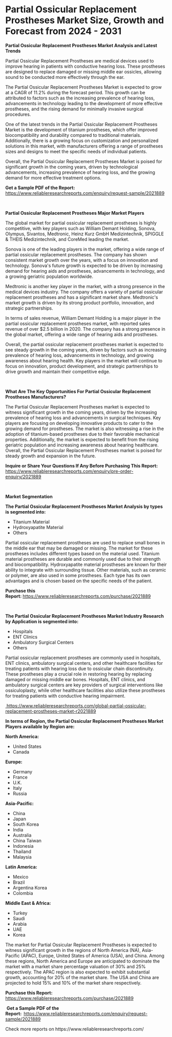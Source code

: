 <p><h1>Partial Ossicular Replacement Prostheses Market Size, Growth and Forecast from 2024 - 2031</h1></p><p><strong>Partial Ossicular Replacement Prostheses Market Analysis and Latest Trends</strong></p>
<p><p>Partial Ossicular Replacement Prostheses are medical devices used to improve hearing in patients with conductive hearing loss. These prostheses are designed to replace damaged or missing middle ear ossicles, allowing sound to be conducted more effectively through the ear.</p><p>The Partial Ossicular Replacement Prostheses Market is expected to grow at a CAGR of 11.2% during the forecast period. This growth can be attributed to factors such as the increasing prevalence of hearing loss, advancements in technology leading to the development of more effective prostheses, and the rising demand for minimally invasive surgical procedures.</p><p>One of the latest trends in the Partial Ossicular Replacement Prostheses Market is the development of titanium prostheses, which offer improved biocompatibility and durability compared to traditional materials. Additionally, there is a growing focus on customization and personalized solutions in this market, with manufacturers offering a range of prostheses sizes and designs to meet the specific needs of individual patients.</p><p>Overall, the Partial Ossicular Replacement Prostheses Market is poised for significant growth in the coming years, driven by technological advancements, increasing prevalence of hearing loss, and the growing demand for more effective treatment options.</p></p>
<p><strong>Get a Sample PDF of the Report:&nbsp;</strong> <a href="https://www.reliableresearchreports.com/enquiry/request-sample/2021889">https://www.reliableresearchreports.com/enquiry/request-sample/2021889</a></p>
<p>&nbsp;</p>
<p><strong>Partial Ossicular Replacement Prostheses Major Market Players</strong></p>
<p><p>The global market for partial ossicular replacement prostheses is highly competitive, with key players such as William Demant Holding, Sonova, Olympus, Sivantos, Medtronic, Heinz Kurz GmbH Medizintechnik, SPIGGLE & THEIS Medizintechnik, and CoreMed leading the market.</p><p>Sonova is one of the leading players in the market, offering a wide range of partial ossicular replacement prostheses. The company has shown consistent market growth over the years, with a focus on innovation and technology. Sonova's future growth is expected to be driven by increasing demand for hearing aids and prostheses, advancements in technology, and a growing geriatric population worldwide.</p><p>Medtronic is another key player in the market, with a strong presence in the medical devices industry. The company offers a variety of partial ossicular replacement prostheses and has a significant market share. Medtronic's market growth is driven by its strong product portfolio, innovation, and strategic partnerships.</p><p>In terms of sales revenue, William Demant Holding is a major player in the partial ossicular replacement prostheses market, with reported sales revenue of over $2.5 billion in 2020. The company has a strong presence in the global market, offering a wide range of hearing aids and prostheses.</p><p>Overall, the partial ossicular replacement prostheses market is expected to see steady growth in the coming years, driven by factors such as increasing prevalence of hearing loss, advancements in technology, and growing awareness about hearing health. Key players in the market will continue to focus on innovation, product development, and strategic partnerships to drive growth and maintain their competitive edge.</p></p>
<p>&nbsp;</p>
<p><strong>What Are The Key Opportunities For Partial Ossicular Replacement Prostheses Manufacturers?</strong></p>
<p><p>The Partial Ossicular Replacement Prostheses market is expected to witness significant growth in the coming years, driven by the increasing prevalence of hearing loss and advancements in surgical techniques. Key players are focusing on developing innovative products to cater to the growing demand for prostheses. The market is also witnessing a rise in the adoption of titanium-based prostheses due to their favorable mechanical properties. Additionally, the market is expected to benefit from the rising geriatric population and increasing awareness about hearing healthcare. Overall, the Partial Ossicular Replacement Prostheses market is poised for steady growth and expansion in the future.</p></p>
<p><strong>Inquire or Share Your Questions If Any Before Purchasing This Report:</strong> <a href="https://www.reliableresearchreports.com/enquiry/pre-order-enquiry/2021889">https://www.reliableresearchreports.com/enquiry/pre-order-enquiry/2021889</a></p>
<p>&nbsp;</p>
<p><strong>Market Segmentation</strong></p>
<p><strong>The Partial Ossicular Replacement Prostheses Market Analysis by types is segmented into:</strong></p>
<p><ul><li>Titanium Material</li><li>Hydroxyapatite Material</li><li>Others</li></ul></p>
<p><p>Partial ossicular replacement prostheses are used to replace small bones in the middle ear that may be damaged or missing. The market for these prostheses includes different types based on the material used. Titanium material prostheses are durable and commonly used due to their strength and biocompatibility. Hydroxyapatite material prostheses are known for their ability to integrate with surrounding tissue. Other materials, such as ceramic or polymer, are also used in some prostheses. Each type has its own advantages and is chosen based on the specific needs of the patient.</p></p>
<p><strong>Purchase this Report:&nbsp;</strong><a href="https://www.reliableresearchreports.com/purchase/2021889">https://www.reliableresearchreports.com/purchase/2021889</a></p>
<p>&nbsp;</p>
<p><strong>The Partial Ossicular Replacement Prostheses Market Industry Research by Application is segmented into:</strong></p>
<p><ul><li>Hospitals</li><li>ENT Clinics</li><li>Ambulatory Surgical Centers</li><li>Others</li></ul></p>
<p><p>Partial ossicular replacement prostheses are commonly used in hospitals, ENT clinics, ambulatory surgical centers, and other healthcare facilities for treating patients with hearing loss due to ossicular chain discontinuity. These prostheses play a crucial role in restoring hearing by replacing damaged or missing middle ear bones. Hospitals, ENT clinics, and ambulatory surgical centers are key providers of surgical interventions like ossiculoplasty, while other healthcare facilities also utilize these prostheses for treating patients with conductive hearing impairment.</p></p>
<p><a href="https://www.reliableresearchreports.com/global-partial-ossicular-replacement-prostheses-market-r2021889">&nbsp;https://www.reliableresearchreports.com/global-partial-ossicular-replacement-prostheses-market-r2021889</a></p>
<p><strong>In terms of Region, the Partial Ossicular Replacement Prostheses Market Players available by Region are:</strong></p>
<p>
    <p> <strong> North America: </strong>
        <ul>
            <li>United States</li>
            <li>Canada</li>
        </ul>
        </p> 
    <p> <strong> Europe: </strong>
        <ul>
            <li>Germany</li>
            <li>France</li>
            <li>U.K.</li>
            <li>Italy</li>
            <li>Russia</li>
        </ul>
        </p> 
    <p> <strong> Asia-Pacific: </strong>
        <ul>
            <li>China</li>
            <li>Japan</li>
            <li>South Korea</li>
            <li>India</li>
            <li>Australia</li>
            <li>China Taiwan</li>
            <li>Indonesia</li>
            <li>Thailand</li>
            <li>Malaysia</li>
        </ul>
        </p> 
    <p> <strong> Latin America: </strong>
        <ul>
            <li>Mexico</li>
            <li>Brazil</li>
            <li>Argentina Korea</li>
            <li>Colombia</li>
        </ul>
        </p> 
    <p> <strong> Middle East & Africa: </strong>
        <ul>
            <li>Turkey</li>
            <li>Saudi</li>
            <li>Arabia</li>
            <li>UAE</li>
            <li>Korea</li>
        </ul>
    </p>
    </p>
<p><p>The market for Partial Ossicular Replacement Prostheses is expected to witness significant growth in the regions of North America (NA), Asia-Pacific (APAC), Europe, United States of America (USA), and China. Among these regions, North America and Europe are anticipated to dominate the market with a market share percentage valuation of 30% and 25% respectively. The APAC region is also expected to exhibit substantial growth, accounting for 20% of the market share. The USA and China are projected to hold 15% and 10% of the market share respectively.</p></p>
<p><strong>Purchase this Report: </strong><a href="https://www.reliableresearchreports.com/purchase/2021889">https://www.reliableresearchreports.com/purchase/2021889</a></p>
<p>&nbsp;<strong>Get a Sample PDF of the Report:&nbsp;&nbsp;</strong><a href="https://www.reliableresearchreports.com/enquiry/request-sample/2021889">https://www.reliableresearchreports.com/enquiry/request-sample/2021889</a></p>
<p><strong></strong></p>
<p>Check more reports on https://www.reliableresearchreports.com/</p>